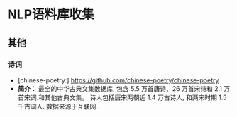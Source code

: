 # NLP语料库收集

## 其他

### 诗词

- [chinese-poetry:] <https://github.com/chinese-poetry/chinese-poetry>
- **简介：** 最全的中华古典文集数据库, 包含 5.5 万首唐诗、26 万首宋诗和 2.1 万首宋词.和其他古典文集。 诗人包括唐宋两朝近 1.4 万古诗人, 和两宋时期 1.5 千古词人. 数据来源于互联网.
